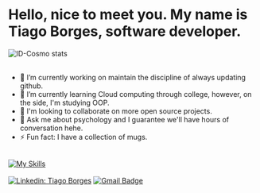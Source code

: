 # Hello, nice to meet you. My name is Tiago Borges, software developer.

![ID-Cosmo stats](https://github-readme-stats.vercel.app/api?username=ID-Cosmo&show_icons=true)
<br><br>
- 🔭 I’m currently working on maintain the discipline of always updating github.
- 🌱 I’m currently learning Cloud computing through college, however, on the side, I'm studying OOP.
- 👯 I'm looking to collaborate on more open source projects.
- 💬 Ask me about psychology and I guarantee we'll have hours of conversation hehe.
- ⚡ Fun fact: I have a collection of mugs.
<br><br>

[![My Skills](https://skillicons.dev/icons?i=python,js,java,go,c)](https://skillicons.dev)
<br><br>
[![Linkedin: Tiago Borges](https://img.shields.io/badge/-TiagoBorges-blue?style=flat-square&logo=Linkedin&logoColor=white&link={www.linkedin.com/in/tiago-borges-4b1a77245}/)]({www.linkedin.com/in/tiago-borges-4b1a77245})
[![Gmail Badge](https://img.shields.io/badge/-t.i.borges.ll@gmail.com-006bed?style=flat-square&logo=Gmail&logoColor=white&link=mailto:{t.i.borges.ll@gmail.com})](mailto:{t.i.borges.ll@gmail.com})
